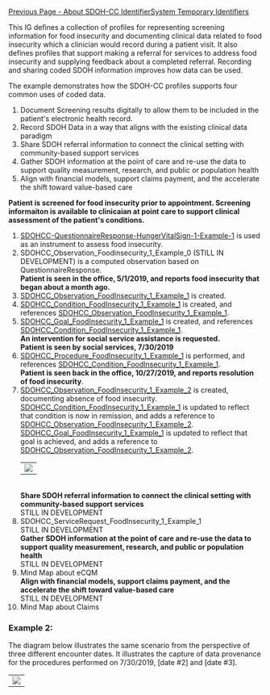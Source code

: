 [Previous Page - About SDOH-CC IdentifierSystem Temporary Identifiers](AboutSDOH-CCIdentifierSystemTemporaryIdentifiers.html)

This IG defines a collection of profiles for representing screening information for food insecurity and documenting clinical data related to food insecurity which a clinician would record during a patient visit. It also defines profiles that support making a referral for services to address food insecurity and supplying feedback about a completed referral. Recording and sharing coded SDOH information improves how data can be used.

The example demonstrates how the SDOH-CC profiles supports four common uses of coded data.

1. Document Screening results digitally to allow them to be included in the patient's electronic health record.
2. Record SDOH Data in a way that aligns with the existing clinical data paradigm
3. Share SDOH referral information to connect the clinical setting with community-based support services
4. Gather SDOH information at the point of care and re-use the data to support quality measurement, research, and public or population health
5. Align with financial models, support claims payment, and the accelerate the shift toward value-based care <br>
 
**Patient is screened for food insecurity prior to appointment. Screening informaiton is available to clinicaian at point care to support clinical assessment of the patient's conditions.**<br>
1. [SDOHCC-QuestionnaireResponse-HungerVitalSign-1-Example-1](List-b1f72528-5501-4a6c-a5f3-9b86ec84264b.html) is used as an instrument to assess food insecurity.
2. SDOHCC_Observation_Foodinsecurity_1_Example_0 (STILL IN DEVELOPMENT) is a computed observation based on QuestionnaireResponse.<br>**Patient is seen in the office, 5/1/2019, and reports food insecurity that began about a month ago.**<br>
3. [SDOHCC_Observation_FoodInsecurity_1_Example_1](Observation-SDOHCC-Observation-FoodInsecurity-1-Example-1.html) is created.
4. [SDOHCC_Condition_FoodInsecurity_1_Example_1](Condition-SDOHCC-Condition-FoodInsecurity-1-Example-1.html) is created, and references [SDOHCC_Observation_FoodInsecurity_1_Example_1](Observation-SDOHCC-Observation-FoodInsecurity-1-Example-1.html).
5. [SDOHCC_Goal_FoodInsecurity_1_Example_1](Goal-SDOHCC-Goal-FoodInsecurity-1-Example-1.html) is created, and references [SDOHCC_Condition_FoodInsecurity_1_Example_1](Condition-SDOHCC-Condition-FoodInsecurity-1-Example-1.html). <br> **An intervention for social service assistance is requested.** <br> **Patient is seen by social services, 7/30/2019**<br>
6. [SDOHCC_Procedure_FoodInsecurity_1_Example_1](Procedure-SDOHCC-Procedure-FoodInsecurity-1-Example-1.html) is performed, and references [SDOHCC_Condition_FoodInsecurity_1_Example_1](Condition-SDOHCC-Condition-FoodInsecurity-1-Example-1.html). <br>**Patient is seen back in the office, 10/27/2019, and reports resolution of food insecurity**.<br>
7.  [SDOHCC_Observation_FoodInsecurity_1_Example_2](Observation-SDOHCC-Observation-FoodInsecurity-1-Example-2.html) is created, documenting absence of food insecurity.<br>[SDOHCC_Condition_FoodInsecurity_1_Example_1](Condition-SDOHCC-Condition-FoodInsecurity-1-Example-1.html) is updated to reflect that condition is now in remission, and adds a reference to [SDOHCC_Observation_FoodInsecurity_1_Example_2](Observation-SDOHCC-Observation-FoodInsecurity-1-Example-2.html).<br>[SDOHCC_Goal_FoodInsecurity_1_Example_1](Goal-SDOHCC-Goal-FoodInsecurity-1-Example-1.html) is updated to reflect that goal is achieved, and adds a reference to [SDOHCC_Observation_FoodInsecurity_1_Example_2](Observation-SDOHCC-Observation-FoodInsecurity-1-Example-2.html). <br> <table><tr><td><img src="FoodInsecurityExampleScenario2.png" /></td></tr></table><br>**Share SDOH referral information to connect the clinical setting with community-based support services**<br>STILL IN DEVELOPMENT<br>
8.  SDOHCC_ServiceRequest_FoodInsecurity_1_Example_1 <br>STILL IN DEVELOPMENT<br>**Gather SDOH information at the point of care and re-use the data to support quality measurement, research, and public or population health**<br>STILL IN DEVELOPMENT<br>
9.  Mind Map about eCQM<br>**Align with financial models, support claims payment, and the accelerate the shift toward value-based care**<br>STILL IN DEVELOPMENT<br>
10.  Mind Map about Claims

### Example 2:
The diagram below illustrates the same scenario from the perspective of three different encounter dates. It illustrates the capture of data provenance for the procedures performed on 7/30/2019, [date #2] and [date #3].



<table><tr><td><img src="FoodInsecurityExampleS2.png" /></td></tr></table>